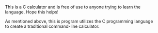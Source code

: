 This is a C calculator and is free of use to anyone trying to learn the language. Hope this helps!

As mentioned above, this is program utilizes the C programming language to create a traditional command-line calculator.
